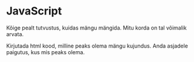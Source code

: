 # JavaScript
Kõige pealt tutvustus, kuidas mängu mängida.
Mitu korda on tal võimalik arvata.

Kirjutada html kood, milline peaks olema mängu kujundus.
Anda asjadele paigutus, kus mis peaks olema.
